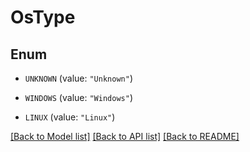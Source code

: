 # OsType

## Enum


* `UNKNOWN` (value: `"Unknown"`)

* `WINDOWS` (value: `"Windows"`)

* `LINUX` (value: `"Linux"`)


[[Back to Model list]](../README.md#documentation-for-models) [[Back to API list]](../README.md#documentation-for-api-endpoints) [[Back to README]](../README.md)


